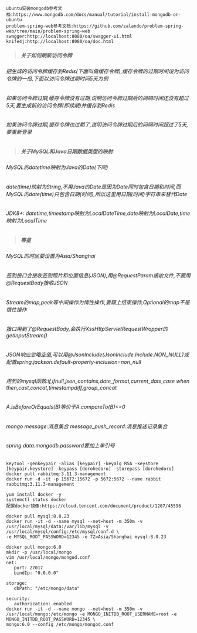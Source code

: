 `ubuntu安装mongodb参考文档:https://www.mongodb.com/docs/manual/tutorial/install-mongodb-on-ubuntu`  
`problem-spring-web参考文档:https://github.com/zalando/problem-spring-web/tree/main/problem-spring-web`  
`swagger:http://localhost:8080/oa/swagger-ui.html`  
`knife4j:http://localhost:8080/oa/doc.html`
> ##### 关于如何刷新访问令牌
###### 把生成的访问令牌缓存到Redis(下面叫做缓存令牌),缓存令牌的过期时间设为访问令牌的一倍,下面以访问令牌过期时间5天为例
###### 如果访问令牌过期,缓存令牌没有过期,说明访问令牌过期后的间隔时间还没有超过5天,要生成新的访问令牌(即续期)并缓存到Redis
###### 如果访问令牌过期,缓存令牌也过期了,说明访问令牌过期后的间隔时间超过了5天,要重新登录
> ##### 关于MySQL和Java日期数据类型的映射
###### MySQL的datetime映射为Java的Date(下同)
###### date(time)映射为String,不用Java的Date是因为Date同时包含日期和时间,而MySQL的date(time)只包含日期(时间),所以这里用日期(时间)字符串来替代Date
###### JDK8+: datetime,timestamp映射为LocalDateTime,date映射为LocalDate,time映射为LocalTime
> ##### 零星
###### MySQL的时区要设置为Asia/Shanghai
###### 签到接口会接收签到照片和位置信息(JSON),用@RequestParam接收文件,不要用@RequestBody接收JSON
###### Stream的map,peek等中间操作为惰性操作,要跟上结束操作,Optional的map不是惰性操作
###### 接口用到了@RequestBody,会执行XssHttpServletRequestWrapper的getInputStream()
###### JSON响应忽略空值,可以用@JsonInclude(JsonInclude.Include.NON_NULL)或配置spring.jackson.default-property-inclusion=non_null
###### 用到的mysql函数:if,ifnull,json_contains,date_format,current_date,case when then,cast,concat,timestampdiff,group_concat
###### A.isBeforeOrEquals(B)等价于A.compareTo(B)<=0
###### mongo message:消息集合 message_push_record:消息推送记录集合
###### spring.data.mongodb.password要加上单引号
`keytool -genkeypair -alias [keypair] -keyalg RSA -keystore [keypair.keystore] -keypass [dorohedoro] -storepass [dorohedoro]`  
`docker pull rabbitmq:3.11.3-management`  
`docker run -d -it -p 15672:15672 -p 5672:5672 --name rabbit rabbitmq:3.11.3-management`
```shell
yum install docker -y
systemctl status docker
配置docker镜像:https://cloud.tencent.com/document/product/1207/45596

docker pull mysql:8.0.23
docker run -it -d --name mysql --net=host -m 350m -v /usr/local/mysql/data:/var/lib/mysql -v /usr/local/mysql/config:/etc/mysql/conf.d \
-e MYSQL_ROOT_PASSWORD=12345 -e TZ=Asia/Shanghai mysql:8.0.23

docker pull mongo:6.0
mkdir -p /usr/local/mongo
vim /usr/local/mongo/mongod.conf
net:
   port: 27017
   bindIp: "0.0.0.0"

storage:
   dbPath: "/etc/mongo/data"

security:
   authorization: enabled
docker run -it -d --name mongo --net=host -m 350m -v /usr/local/mongo:/etc/mongo -e MONGO_INITDB_ROOT_USERNAME=root -e MONGO_INITDB_ROOT_PASSWORD=12345 \
mongo:6.0 --config /etc/mongo/mongod.conf
```